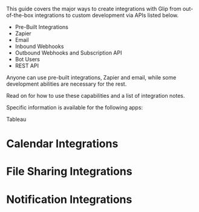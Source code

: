This guide covers the major ways to create integrations with Glip from out-of-the-box integrations to custom development via APIs listed below.

* Pre-Built Integrations
* Zapier
* Email
* Inbound Webhooks
* Outbound Webhooks and Subscription API
* Bot Users
* REST API

Anyone can use pre-built integrations, Zapier and email, while some development abilities are necessary for the rest.

Read on for how to use these capabilities and a list of integration notes.

Specific information is available for the following apps:

Tableau

# Calendar Integrations

# File Sharing Integrations

# Notification Integrations